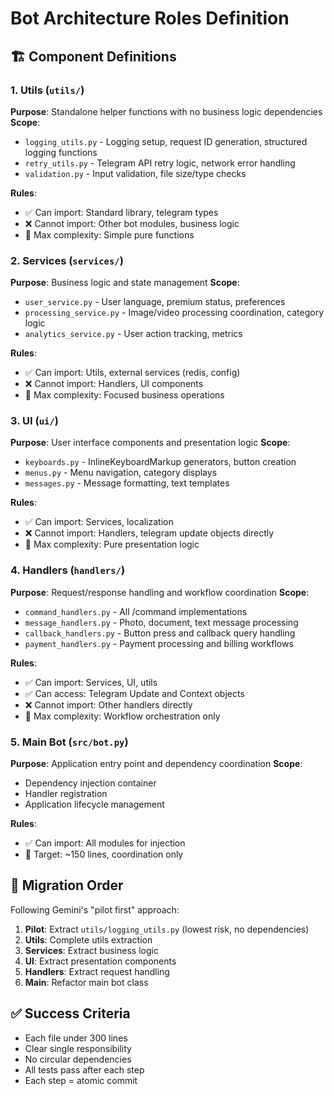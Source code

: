 # Bot Architecture Roles Definition

## 🏗️ **Component Definitions**

### **1. Utils (`utils/`)**
**Purpose**: Standalone helper functions with no business logic dependencies
**Scope**: 
- `logging_utils.py` - Logging setup, request ID generation, structured logging functions
- `retry_utils.py` - Telegram API retry logic, network error handling 
- `validation.py` - Input validation, file size/type checks

**Rules**:
- ✅ Can import: Standard library, telegram types
- ❌ Cannot import: Other bot modules, business logic
- 📏 Max complexity: Simple pure functions

### **2. Services (`services/`)**
**Purpose**: Business logic and state management 
**Scope**:
- `user_service.py` - User language, premium status, preferences
- `processing_service.py` - Image/video processing coordination, category logic
- `analytics_service.py` - User action tracking, metrics

**Rules**:
- ✅ Can import: Utils, external services (redis, config)
- ❌ Cannot import: Handlers, UI components
- 📏 Max complexity: Focused business operations

### **3. UI (`ui/`)**
**Purpose**: User interface components and presentation logic
**Scope**:
- `keyboards.py` - InlineKeyboardMarkup generators, button creation
- `menus.py` - Menu navigation, category displays  
- `messages.py` - Message formatting, text templates

**Rules**:
- ✅ Can import: Services, localization
- ❌ Cannot import: Handlers, telegram update objects directly
- 📏 Max complexity: Pure presentation logic

### **4. Handlers (`handlers/`)**
**Purpose**: Request/response handling and workflow coordination
**Scope**:
- `command_handlers.py` - All /command implementations
- `message_handlers.py` - Photo, document, text message processing
- `callback_handlers.py` - Button press and callback query handling
- `payment_handlers.py` - Payment processing and billing workflows

**Rules**:
- ✅ Can import: Services, UI, utils
- ✅ Can access: Telegram Update and Context objects
- ❌ Cannot import: Other handlers directly
- 📏 Max complexity: Workflow orchestration only

### **5. Main Bot (`src/bot.py`)**
**Purpose**: Application entry point and dependency coordination
**Scope**:
- Dependency injection container
- Handler registration
- Application lifecycle management

**Rules**:
- ✅ Can import: All modules for injection
- 📏 Target: ~150 lines, coordination only

## 🎯 **Migration Order** 
Following Gemini's "pilot first" approach:

1. **Pilot**: Extract `utils/logging_utils.py` (lowest risk, no dependencies)
2. **Utils**: Complete utils extraction
3. **Services**: Extract business logic 
4. **UI**: Extract presentation components
5. **Handlers**: Extract request handling
6. **Main**: Refactor main bot class

## ✅ **Success Criteria**
- Each file under 300 lines
- Clear single responsibility
- No circular dependencies
- All tests pass after each step
- Each step = atomic commit 